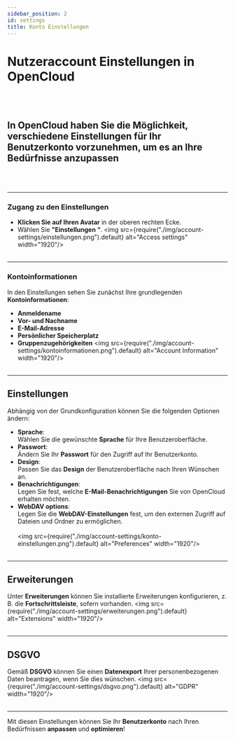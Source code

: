```yaml
---
sidebar_position: 2
id: settings
title: Konto Einstellungen
---
```


# Nutzeraccount Einstellungen in OpenCloud

<br/><br/>

## In OpenCloud haben Sie die Möglichkeit, verschiedene Einstellungen für Ihr **Benutzerkonto** vorzunehmen, um es an Ihre Bedürfnisse anzupassen

<br/><br/>

---

### Zugang zu den Einstellungen

- **Klicken Sie auf Ihren Avatar** in der oberen rechten Ecke.
- Wählen Sie **"Einstellungen “**.
  <img src={require("./img/account-settings/einstellungen.png").default} alt="Access settings" width="1920"/>
  <br/><br/>

---

### Kontoinformationen

In den Einstellungen sehen Sie zunächst Ihre grundlegenden **Kontoinformationen**:

- **Anmeldename**
- **Vor- und Nachname**
- **E-Mail-Adresse**
- **Persönlicher Speicherplatz**
- **Gruppenzugehörigkeiten**
  <img src={require("./img/account-settings/kontoinformationen.png").default} alt="Account Information" width="1920"/>
  <br/><br/>

---

## Einstellungen

Abhängig von der Grundkonfiguration können Sie die folgenden Optionen ändern:

- **Sprache**:  
  Wählen Sie die gewünschte **Sprache** für Ihre Benutzeroberfläche.
- **Passwort**:  
  Ändern Sie Ihr **Passwort** für den Zugriff auf Ihr Benutzerkonto.
- **Design**:  
  Passen Sie das **Design** der Benutzeroberfläche nach Ihren Wünschen an.
- **Benachrichtigungen**:  
  Legen Sie fest, welche **E-Mail-Benachrichtigungen** Sie von OpenCloud erhalten möchten.
- **WebDAV options**:  
  Legen Sie die **WebDAV-Einstellungen** fest, um den externen Zugriff auf Dateien und Ordner zu ermöglichen.
  <br/><br/>
  <img src={require("./img/account-settings/konto-einstellungen.png").default} alt="Preferences" width="1920"/>
  <br/><br/>

---

## Erweiterungen

Unter **Erweiterungen** können Sie installierte Erweiterungen konfigurieren, z. B. die **Fortschrittsleiste**, sofern vorhanden.
<img src={require("./img/account-settings/erweiterungen.png").default} alt="Extensions" width="1920"/>
<br/><br/>

---

## DSGVO

Gemäß **DSGVO** können Sie einen **Datenexport** Ihrer personenbezogenen Daten beantragen, wenn Sie dies wünschen.
<img src={require("./img/account-settings/dsgvo.png").default} alt="GDPR" width="1920"/>
<br/><br/>

---

Mit diesen Einstellungen können Sie Ihr **Benutzerkonto** nach Ihren Bedürfnissen **anpassen** und **optimieren**!
